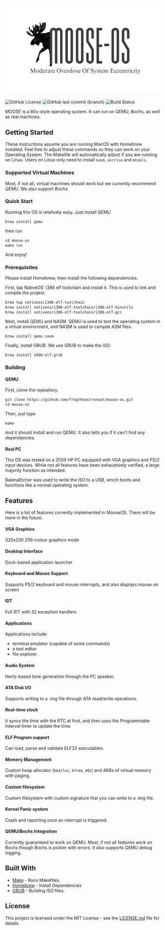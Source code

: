 <h1 align="center"><img src="./resources/moose-logo.png"/></h1>

![GitHub License](https://img.shields.io/github/license/frogtheastronaut/moose-os)  ![GitHub last commit (branch)](https://img.shields.io/github/last-commit/frogtheastronaut/moose-os/main) ![Build Status](https://github.com/frogtheastronaut/moose-os/actions/workflows/build.yml/badge.svg)

MOOSE is a 80s-style operating system. It can run on QEMU, Bochs, as well as real machines.

## Getting Started

These instructions assume you are running MacOS with Homebrew installed. Feel free to adjust these commands so they can work on your Operating System. 
The Makefile will automatically adjust if you are running on Linux. Users on Linux
only need to install `nasm`, `xorriso` and `mtools`.

### Supported Virtual Machines
Most, if not all, virtual machines should work but we currently recommend *QEMU*. We
also support *Bochs*.

### Quick Start

Running this OS is relatively easy. Just install QEMU

```shell
brew install qemu
```
then run

```shell
cd moose-os
make run
```

And enjoy!

### Prerequisites

Please install Homebrew, then install the following dependencies.

First, tap NativeOS' i386 elf toolchain and install it. This is used to link and compile the project.

```shell
brew tap nativeos/i386-elf-toolchain
brew install nativeos/i386-elf-toolchain/i386-elf-binutils
brew install nativeos/i386-elf-toolchain/i386-elf-gcc
```

Next, install QEMU and NASM. QEMU is used to test the operating system in a virtual environment, and NASM is used to compile ASM files.

```shell
brew install qemu nasm
```

Finally, install GRUB. We use GRUB to make the ISO.

```shell
brew install i686-elf-grub
```

### Building
#### QEMU

First, clone the repository.

```shell
git clone https://github.com/frogtheastronaut/moose-os.git
cd moose-os
```

Then, just type

```shell
make
```

And it should install and run QEMU. It also tells you if it can't find any dependancies.

#### Real PC
This OS was tested on a 2009 HP PC equipped with VGA graphics and PS/2 input devices. While not all features have been exhaustively verified, a large majority function as intended.

BalenaEtcher was used to write the ISO to a USB, which boots and functions like a normal operating system.

## Features
Here is a list of features currently implemented
in MooseOS. There will be more in the future.

#### VGA Graphics
320x200 256-colour graphics mode

#### Desktop Interface
Dock-based application launcher

#### Keyboard and Mouse Support
Supports PS/2 keyboard and mouse interrupts, and also
displays mouse on screen

#### IDT
Full IDT with 32 exception handlers

#### Applications
Applications include: 
- terminal emulator (capable of some commands)
- a text editor
- file explorer.

#### Audio System
Hertz-based tone generation through the PC speaker.

#### ATA Disk I/O
Supports writing to a .img file through ATA read/write
operations.

#### Real-time clock
It syncs the time with the RTC at first, and then
uses the Programmable Interval timer to update the time.

#### ELF Program support
Can load, parse and validate ELF32 executables.

#### Memory Management
Custom heap allocator (`kmalloc`, `kfree`, etc) and 
4KBs of virtual memory with paging.

#### Custom filesystem
Custom filesystem with custom signature that you can
write to a .img file.

#### Kernel Panic system
Crash and reporting once an interrupt is triggered.

#### QEMU/Bochs Integration
Currently guaranteed to work on QEMU. Most, if not all
features work on Bochs though Bochs is pickier with errors. It also supports QEMU debug logging.

## Built With

- [Make](https://www.gnu.org/software/make/) - Runs Makefiles.
- [Homebrew](https://brew.sh/) - Install Dependencies
- [GRUB](https://www.gnu.org/software/grub/) - Building ISO files.

## License

This project is licensed under the MIT License - see the [LICENSE.md](LICENSE) file for details
